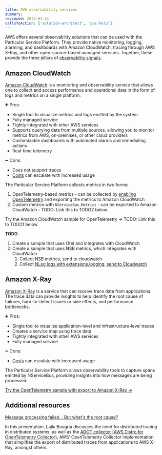 ```yaml
---
title: AWS observability services
summary:
reviewed: 2024-03-14
callsToAction: ['solution-architect', 'poc-help']
---
```


AWS offers several observability solutions that can be used with the Particular Service Platform. They provide native monitoring, logging, alarming, and dashboards with Amazon CloudWatch, tracing through AWS X-Ray, and other open-source-based managed services. Together, these provide the three pillars of [observability signals](https://opentelemetry.io/docs/concepts/signals/).

## Amazon CloudWatch

[Amazon CloudWatch](https://aws.amazon.com/cloudwatch/) is a monitoring and observability service that allows one to collect and access performance and operational data in the form of logs and metrics on a single platform.

:heavy_plus_sign: Pros:

- Single tool to visualize metrics and logs emitted by the system
- Fully managed service
- Tightly integrated with other AWS services
- Supports querying data from multiple sources, allowing you to monitor metrics from AWS, on-premises, or other cloud providers
- Customizable dashboards with automated alarms and remediating actions
- Real-time telemetry

:heavy_minus_sign: Cons:

- Does not support traces
- [Costs](https://aws.amazon.com/cloudwatch/pricing/) can escalate with increased usage

The Particular Service Platform collects metrics in two forms:

1. OpenTelemetry-based metrics - can be collected by [enabling OpenTelemetry](/nservicebus/operations/opentelemetry.md) and exporting the metrics to Amazon CloudWatch.
1. Custom metrics with `NServiceBus.Metrics` - can be exported to Amazon CloudWatch - TODO: Link this to TODO2 below.

Try the Amazon CloudWatch sample for OpenTelemetry → TODO: Link this to TODO1 below.

**TODO**:

1. Create a sample that uses Otel and integrates with CloudWatch
1. Create a sample that uses NSB metrics, which integrates with CloudWatch
    1. Collect NSB metrics, send to cloudwatch
    2. Collect [NLog logs with extensions.logging](/samples/logging/extensions-logging/), [send to Cloudwatch](https://docs.aws.amazon.com/prescriptive-guidance/latest/patterns/configure-logging-for-net-applications-in-amazon-cloudwatch-logs-by-using-nlog.html)

## Amazon X-Ray

[Amazon X-Ray](https://aws.amazon.com/xray/) is a service that can receive trace data from applications. The trace data can provide insights to help identify the root cause of failures, hard-to-detect issues or side effects, and performance bottlenecks.

:heavy_plus_sign: Pros:

- Single tool to visualize application-level and infrastructure-level traces
- Creates a service map using trace data
- Tightly integrated with other AWS services
- Fully managed service

:heavy_minus_sign: Cons:

- [Costs](https://aws.amazon.com/xray/pricing/) can escalate with increased usage

The Particular Service Platform allows observability tools to capture spans emitted by NServiceBus, providing insights into how messages are being processed.

[Try the OpenTelemetry sample with export to Amazon X-Ray →](https://github.com/lailabougria/talks/tree/main/message-processing-failed-but-whats-the-root-cause/samples/aws)

## Additional resources

[Message processing failed... But what's the root cause?](https://particular.net/videos/message-processing-failed)

In this presentation, Laila Bougria discusses the need for distributed tracing in distributed systems, as well as the [ADOT collector (AWS Distro for OpenTelemetry Collector)](https://aws-otel.github.io/docs/getting-started/collector), AWS’ OpenTelemetry Collector implementation that simplifies the export of distributed traces from applications to AWS X-Ray, amongst others.
